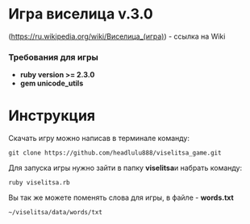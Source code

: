 
# Игра виселица v.3.0
(https://ru.wikipedia.org/wiki/Виселица_(игра)) - ссылка на Wiki
 
### Требования для игры
- **ruby version >= 2.3.0**
- **gem unicode_utils**

# Инструкция
 
Скачать игру можно написав в терминале команду:
```
git clone https://github.com/headlulu888/viselitsa_game.git
```
Для запуска игры нужно зайти в папку **viselitsa**и набрать команду:
```
ruby viselitsa.rb
```
Вы так же можете поменять слова для игры, в файле - **words.txt**
```
~/viselitsa/data/words/txt
```
 

